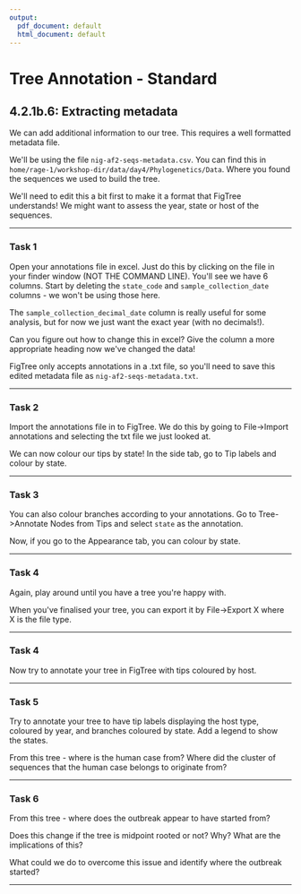 ```yaml
---
output:
  pdf_document: default
  html_document: default
---
```

# Tree Annotation - Standard


## 4.2.1b.6: Extracting metadata

We can add additional information to our tree. This requires a well formatted metadata file. 

We'll be using the file `nig-af2-seqs-metadata.csv`. You can find this in `home/rage-1/workshop-dir/data/day4/Phylogenetics/Data`. Where you found the sequences we used to build the tree. 

We'll need to edit this a bit first to make it a format that FigTree understands! We might want to assess the year, state or host of the sequences. 

___

### Task 1

Open your annotations file in excel. Just do this by clicking on the file in your finder window (NOT THE COMMAND LINE). You'll see we have 6 columns. Start by deleting the `state_code` and `sample_collection_date` columns - we won't be using those here. 

The `sample_collection_decimal_date` column is really useful for some analysis, but for now we just want the exact year (with no decimals!). 

Can you figure out how to change this in excel? Give the column a more appropriate heading now we've changed the data!

FigTree only accepts annotations in a .txt file, so you'll need to save this edited metadata file as `nig-af2-seqs-metadata.txt`.

___

### Task 2

Import the annotations file in to FigTree. We do this by going to File->Import annotations and selecting the txt file we just looked at. 

We can now colour our tips by state! In the side tab, go to Tip labels and colour by state.

___

### Task 3

You can also colour branches according to your annotations. Go to Tree->Annotate Nodes from Tips and select `state` as the annotation. 

Now, if you go to the Appearance tab, you can colour by state. 

___

### Task 4

Again, play around until you have a tree you're happy with. 

When you've finalised your tree, you can export it by File->Export X where X is the file type. 

___

### Task 4


Now try to annotate your tree in FigTree with tips coloured by host.

___


### Task 5

Try to annotate your tree to have tip labels displaying the host type, coloured by year, and branches coloured by state. Add a legend to show the states.

From this tree - where is the human case from? Where did the cluster of sequences that the human case belongs to originate from? 
___

### Task 6

From this tree - where does the outbreak appear to have started from?

Does this change if the tree is midpoint rooted or not? Why? What are the implications of this?

What could we do to overcome this issue and identify where the outbreak started?

___


